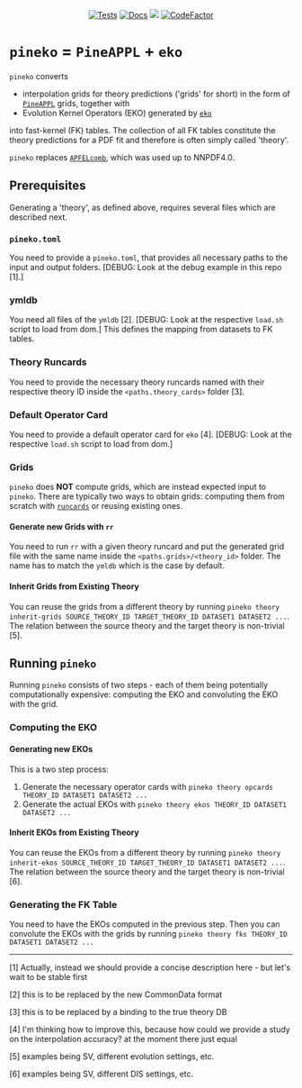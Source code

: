 
<p align="center">
  <a href="https://github.com/N3PDF/pineko/actions/workflows/unittests.yml"><img alt="Tests" src="https://github.com/N3PDF/pineko/actions/workflows/unittests.yml/badge.svg" /></a>
  <a href="https://pineko.readthedocs.io/en/latest/?badge=latest"><img alt="Docs" src="https://readthedocs.org/projects/pineko/badge/?version=latest"></a>
  <a href="https://codecov.io/gh/N3PDF/pineko"><img src="https://codecov.io/gh/N3PDF/pineko/branch/main/graph/badge.svg" /></a>
  <a href="https://www.codefactor.io/repository/github/n3pdf/pineko"><img src="https://www.codefactor.io/repository/github/n3pdf/pineko/badge" alt="CodeFactor" /></a>
</p>




# `pineko` = `PineAPPL` + `eko`

`pineko` converts

- interpolation grids for theory predictions ('grids' for short) in the form of
  [`PineAPPL`](https://github.com/N3PDF/pineappl) grids, together with
- Evolution Kernel Operators (EKO) generated by
  [`eko`](https://github.com/N3PDF/eko)

into fast-kernel (FK) tables. The collection of all FK tables constitute the
theory predictions for a PDF fit and therefore is often simply called 'theory'.

`pineko` replaces [`APFELcomb`](https://github.com/NNPDF/apfelcomb), which was
used up to NNPDF4.0.

## Prerequisites

Generating a 'theory', as defined above, requires several files which are
described next.

### `pineko.toml`

You need to provide a `pineko.toml`, that provides all necessary paths to the input and output folders.
[DEBUG: Look at the debug example in this repo [1].]

### ymldb

You need all files of the `ymldb` [2].  [DEBUG: Look at the respective `load.sh` script to load from dom.]
This defines the mapping from datasets to FK tables.

### Theory Runcards

You need to provide the necessary theory runcards named with their respective theory ID inside the `<paths.theory_cards>` folder [3].

### Default Operator Card

You need to provide a default operator card for `eko` [4].
[DEBUG: Look at the respective `load.sh` script to load from dom.]

### Grids

`pineko` does **NOT** compute grids, which are instead expected input to `pineko`.
There are typically two ways to obtain grids: computing them from scratch with [`runcards`](https://github.com/NNPDF/runcards)
or reusing existing ones.

#### Generate new Grids with `rr`

You need to run `rr` with a given theory runcard and put the generated grid file with the same name
inside the `<paths.grids>/<theory_id>` folder. The name has to match the `ymldb` which is the case by default.

#### Inherit Grids from Existing Theory

You can reuse the grids from a different theory by running `pineko theory inherit-grids SOURCE_THEORY_ID TARGET_THEORY_ID DATASET1 DATASET2 ...`.
The relation between the source theory and the target theory is non-trivial [5].

## Running `pineko`

Running `pineko` consists of two steps - each of them being potentially computationally expensive:
computing the EKO and convoluting the EKO with the grid.

### Computing the EKO

#### Generating new EKOs

This is a two step process:
1. Generate the necessary operator cards with `pineko theory opcards THEORY_ID DATASET1 DATASET2 ...`
2. Generate the actual EKOs with `pineko theory ekos THEORY_ID DATASET1 DATASET2 ...`

#### Inherit EKOs from Existing Theory

You can reuse the EKOs from a different theory by running `pineko theory inherit-ekos SOURCE_THEORY_ID TARGET_THEORY_ID DATASET1 DATASET2 ...`.
The relation between the source theory and the target theory is non-trivial [6].

### Generating the FK Table

You need to have the EKOs computed in the previous step.
Then you can convolute the EKOs with the grids by running `pineko theory fks THEORY_ID DATASET1 DATASET2 ...`

---

[1] Actually, instead we should provide a concise description here - but let's wait to be stable first

[2] this is to be replaced by the new CommonData format

[3] this is to be replaced by a binding to the true theory DB

[4] I'm thinking how to improve this, because how could we provide a study on the interpolation accuracy? at the moment there just equal

[5] examples being SV, different evolution settings, etc.

[6] examples being SV, different DIS settings, etc.

